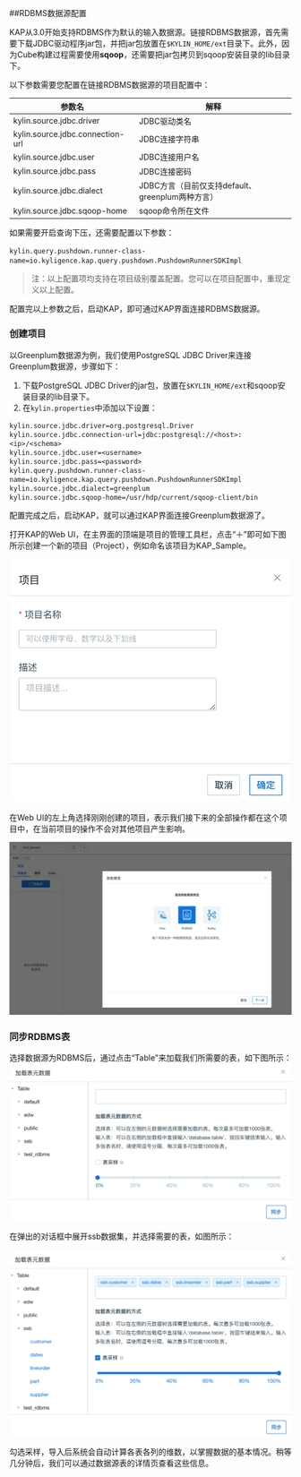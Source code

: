 ##RDBMS数据源配置

KAP从3.0开始支持RDBMS作为默认的输入数据源。链接RDBMS数据源，首先需要下载JDBC驱动程序jar包，并把jar包放置在`$KYLIN_HOME/ext`目录下。此外，因为Cube构建过程需要使用**sqoop**，还需要把jar包拷贝到sqoop安装目录的lib目录下。

以下参数需要您配置在链接RDBMS数据源的项目配置中：

| 参数名                           | 解释                                             |
| -------------------------------- | ------------------------------------------------ |
| kylin.source.jdbc.driver         | JDBC驱动类名                                     |
| kylin.source.jdbc.connection-url | JDBC连接字符串                                   |
| kylin.source.jdbc.user           | JDBC连接用户名                                   |
| kylin.source.jdbc.pass           | JDBC连接密码                                     |
| kylin.source.jdbc.dialect        | JDBC方言（目前仅支持default、greenplum两种方言） |
| kylin.source.jdbc.sqoop-home     | sqoop命令所在文件                                |

如果需要开启查询下压，还需要配置以下参数：

`kylin.query.pushdown.runner-class-name=io.kyligence.kap.query.pushdown.PushdownRunnerSDKImpl`

> 注：以上配置项均支持在项目级别覆盖配置。您可以在项目配置中，重现定义以上配置。

配置完以上参数之后，启动KAP，即可通过KAP界面连接RDBMS数据源。

### 创建项目

以Greenplum数据源为例，我们使用PostgreSQL JDBC Driver来连接Greenplum数据源，步骤如下：

1. 下载PostgreSQL JDBC Driver的jar包，放置在`$KYLIN_HOME/ext`和sqoop安装目录的lib目录下。
2. 在`kylin.properties`中添加以下设置：

```
kylin.source.jdbc.driver=org.postgresql.Driver
kylin.source.jdbc.connection-url=jdbc:postgresql://<host>:<ip>/<schema>
kylin.source.jdbc.user=<username>
kylin.source.jdbc.pass=<password>
kylin.query.pushdown.runner-class-name=io.kyligence.kap.query.pushdown.PushdownRunnerSDKImpl
kylin.source.jdbc.dialect=greenplum
kylin.source.jdbc.sqoop-home=/usr/hdp/current/sqoop-client/bin
```

配置完成之后，启动KAP，就可以通过KAP界面连接Greenplum数据源了。

打开KAP的Web UI，在主界面的顶端是项目的管理工具栏，点击“＋”即可如下图所示创建一个新的项目（Project），例如命名该项目为KAP_Sample。 

![新建项目](images/rdbm_import.cn.png)

在Web UI的左上角选择刚刚创建的项目，表示我们接下来的全部操作都在这个项目中，在当前项目的操作不会对其他项目产生影响。 

![选择RDBMS数据源](images/rdbms_import2.cn.png)



### 同步RDBMS表

选择数据源为RDBMS后，通过点击“Table”来加载我们所需要的表，如下图所示：![加载表元数据](images/rdbm_import3.cn.png)

在弹出的对话框中展开ssb数据集，并选择需要的表，如图所示：

![加载表并采样](images/rdbm_import4.cn.png)

勾选采样，导入后系统会自动计算各表各列的维数，以掌握数据的基本情况。稍等几分钟后，我们可以通过数据源表的详情页查看这些信息。

